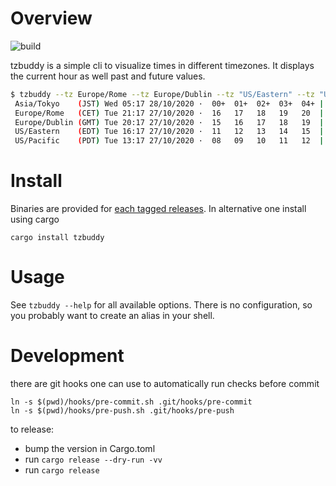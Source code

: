 Overview
=========

![build](https://github.com/gbagnoli/tzbuddy.rs/workflows/build/badge.svg)

tzbuddy is a simple cli to visualize times in different timezones.
It displays the current hour as well past and future values.

```bash
$ tzbuddy --tz Europe/Rome --tz Europe/Dublin --tz "US/Eastern" --tz "US/Pacific" --tz "Asia/Tokyo"
 Asia/Tokyo    (JST) Wed 05:17 28/10/2020 ·  00+  01+  02+  03+  04+ | 05+|  06+  07+  08+  09+  10+  11+
 Europe/Rome   (CET) Tue 21:17 27/10/2020 ·  16   17   18   19   20  | 21 |  22   23   00+  01+  02+  03+
 Europe/Dublin (GMT) Tue 20:17 27/10/2020 ·  15   16   17   18   19  | 20 |  21   22   23   00+  01+  02+
 US/Eastern    (EDT) Tue 16:17 27/10/2020 ·  11   12   13   14   15  | 16 |  17   18   19   20   21   22
 US/Pacific    (PDT) Tue 13:17 27/10/2020 ·  08   09   10   11   12  | 13 |  14   15   16   17   18   19
```

Install
========

Binaries are provided for [each tagged
releases](https://github.com/gbagnoli/tzbuddy.rs/releases).
In alternative one install using cargo

```
cargo install tzbuddy
```

Usage
=======

See `tzbuddy --help` for all available options. There is no configuration, so
you probably want to create an alias in your shell.

Development
===========

there are git hooks one can use to automatically run checks before commit

```
ln -s $(pwd)/hooks/pre-commit.sh .git/hooks/pre-commit
ln -s $(pwd)/hooks/pre-push.sh .git/hooks/pre-push
```

to release:

* bump the version in Cargo.toml
* run `cargo release --dry-run -vv`
* run `cargo release`
